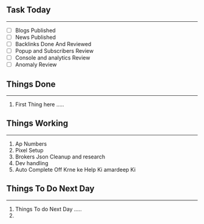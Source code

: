 
## Task Today
---
- [ ] Blogs Published
- [ ] News Published
- [ ] Backlinks Done And Reviewed
- [ ] Popup and Subscribers Review
- [ ] Console and analytics Review 
- [ ] Anomaly Review

## Things Done 
---
1.  First Thing here .....

## Things Working
---
1. Ap Numbers 
2. Pixel Setup 
3. Brokers Json Cleanup and research 
4. Dev handling 
5. Auto Complete Off Krne ke Help Ki amardeep Ki 

## Things To Do Next Day 
---
1.  Things To do Next Day .....
2. 




